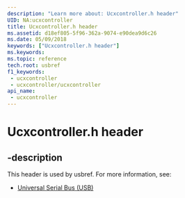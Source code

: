 ```yaml
---
description: "Learn more about: Ucxcontroller.h header"
UID: NA:ucxcontroller
title: Ucxcontroller.h header
ms.assetid: d18ef805-5f96-362a-9074-e90dea9d6c26
ms.date: 05/09/2018
keywords: ["Ucxcontroller.h header"]
ms.keywords: 
ms.topic: reference
tech.root: usbref
f1_keywords:
 - ucxcontroller
 - ucxcontroller/ucxcontroller
api_name:
 - ucxcontroller
---
```


# Ucxcontroller.h header


## -description

This header is used by usbref. For more information, see:

- [Universal Serial Bus (USB)](../_usbref/index.md)

